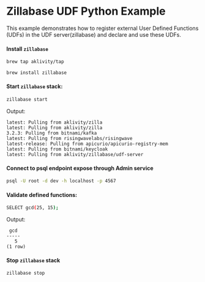 # Zillabase UDF Python Example

This example demonstrates how to register external User Defined Functions (UDFs) in the UDF server(zillabase) and declare and use these UDFs.

#### Install `zillabase`

```bash
brew tap aklivity/tap

brew install zillabase
```

#### Start `zillabase` stack:

```bash
zillabase start
```

Output:

```text
latest: Pulling from aklivity/zilla
latest: Pulling from aklivity/zilla
3.2.3: Pulling from bitnami/kafka
latest: Pulling from risingwavelabs/risingwave
latest-release: Pulling from apicurio/apicurio-registry-mem
latest: Pulling from bitnami/keycloak
latest: Pulling from aklivity/zillabase/udf-server
```

#### Connect to psql endpoint expose through Admin service

```bash
psql -U root -d dev -h localhost -p 4567
```

#### Validate defined functions:

```bash
SELECT gcd(25, 15);
```

Output:

```text
 gcd
-----
   5
(1 row)
```

#### Stop `zillabase` stack

```bash
zillabase stop
```
